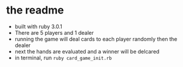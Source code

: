 # the readme
* built with ruby 3.0.1
* There are 5 players and 1 dealer
* running the game will deal cards to each player randomly then the dealer
* next the hands are evaluated and a winner will be delcared
* in terminal, run `ruby card_game_init.rb`
